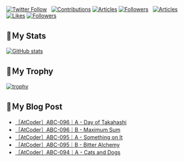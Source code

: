 [![Twitter Follow](https://img.shields.io/twitter/follow/hyperdb?label=twitter&logo=twitter&style=plastic)](https://twitter.com/hyperdb)
&nbsp;
[![Contributions](https://badgen.org/img/qiita/hyperdb/contributions?style=plastic)](https://qiita.com/hyperdb)
[![Articles](https://badgen.org/img/qiita/hyperdb/articles?style=plastic)](https://qiita.com/hyperdb)
[![Followers](https://badgen.org/img/qiita/hyperdb/followers?style=plastic)](https://qiita.com/hyperdb)
&nbsp;
[![Articles](https://badgen.org/img/zenn/hyperdb/articles)](https://zenn.dev/hyperdb)
[![Likes](https://badgen.org/img/zenn/hyperdb/likes?style=plastic)](https://zenn.dev/hyperdb)
[![Followers](https://badgen.org/img/zenn/hyperdb/followers?style=plastic)](https://zenn.dev/hyperdb)

## 🔖Ｍy Stats

[![GitHub stats](https://github-readme-stats-eight-theta.vercel.app/api?username=hyperdb&theme=radical&count_private=true&show_icons=true)](https://github.com/anuraghazra/github-readme-stats)

## 🔖Ｍy Trophy

[![trophy](https://github-profile-trophy.vercel.app/?username=hyperdb&theme=onedark)](https://github.com/ryo-ma/github-profile-trophy)

## 🔖Ｍy Blog Post

<!-- BLOG-POST-LIST:START -->
- [［AtCoder］ABC-096｜A - Day of Takahashi](https://zenn.dev/hyperdb/articles/95f1f793bf2bb3)
- [［AtCoder］ABC-096｜B - Maximum Sum](https://zenn.dev/hyperdb/articles/37ef9e9d6f1b67)
- [［AtCoder］ABC-095｜A - Something on It](https://zenn.dev/hyperdb/articles/e0c49690d9cc79)
- [［AtCoder］ABC-095｜B - Bitter Alchemy](https://zenn.dev/hyperdb/articles/9d67d88392ddde)
- [［AtCoder］ABC-094｜A - Cats and Dogs](https://zenn.dev/hyperdb/articles/e80063c0a3b75b)
<!-- BLOG-POST-LIST:END -->

